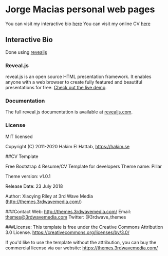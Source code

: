 # Jorge Macias personal web pages
You can visit my interactive bio [here](https://ulmomacias.github.io)
You can visit my online CV [here](https://ulmomacias.github.io/CV/myCV.html)


## Interactive Bio

Done using [revealjs](https://revealjs.com)
### Reveal.js

reveal.js is an open source HTML presentation framework. It enables anyone with a web browser to create fully featured and beautiful presentations for free. [Check out the live demo](https://revealjs.com/).
### Documentation
The full reveal.js documentation is available at [revealjs.com](https://revealjs.com).
### License

MIT licensed

Copyright (C) 2011-2020 Hakim El Hattab, https://hakim.se



##CV Template

Free Bootstrap 4 Resume/CV Template for developers
Theme name: Pillar

Theme version: v1.0.1

Release Date: 23 July 2018

Author: Xiaoying Riley at 3rd Wave Media (http://themes.3rdwavemedia.com/)

###Contact
Web: http://themes.3rdwavemedia.com/
Email: themes@3rdwavemedia.com
Twitter: @3rdwave_themes

###License: 
This template is free under the Creative Commons Attribution 3.0 License.
https://creativecommons.org/licenses/by/3.0/

If you'd like to use the template without the attribution, you can buy the commercial license via our website: https://themes.3rdwavemedia.com/
